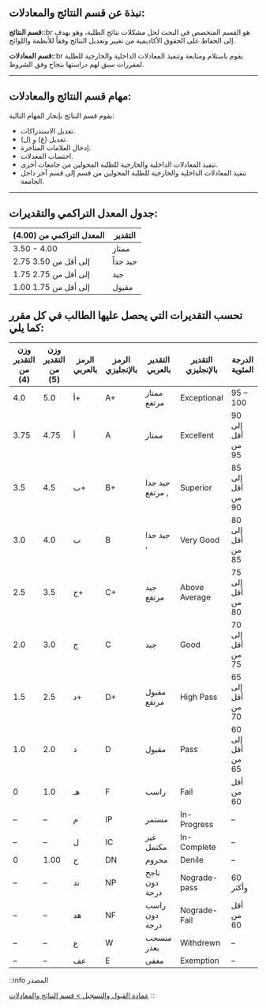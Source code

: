 ## نبذة عن قسم النتائج والمعادلات:

**قسم النتائج:**:br هو القسم المتخصص في البحث لحل مشكلات نتائج الطلبة، وهو يهدف إلى الحفاظ على الحقوق الأكاديمية من تغيير وتعديل النتائج وفقاً للأنظمة واللوائح.

**قسم المعادلات:**:br يقوم باستلام ومتابعة وتنفيذ المعادلات الداخلية والخارجية للطلبة لمقررات سبق لهم دراستها بنجاح وفق الشروط.

---

## مهام قسم النتائج والمعادلات:

يقوم قسم النتائج بإنجاز المهام التالية:

- تعديل الاستدراكات.
- تعديل (غ) و (ل).
- إدخال العلامات المتأخرة.
- احتساب المعدلات.
- تنفيذ المعادلات الداخلية والخارجية للطلبة المحولين من جامعات أخرى.
- تنفيذ المعادلات الداخلية والخارجية للطلبة المحولين من قسم إلى قسم آخر داخل الجامعة.

---

## جدول المعدل التراكمي والتقديرات:

| المعدل التراكمي من (4.00) | التقدير  |
| ------------------------- | -------- |
| 3.50 - 4.00               | ممتاز    |
| 2.75 إلى أقل من 3.50      | جيد جداً |
| 1.75 إلى أقل من 2.75      | جيد      |
| 1.00 إلى أقل من 1.75      | مقبول    |

## تحسب التقديرات التي يحصل عليها الطالب في كل مقرر كما يلي:

| وزن التقدير من (4) | وزن التقدير من (5) | الرمز بالعربي | الرمز بالإنجليزي | التقدير بالعربي | التقدير بالإنجليزي | الدرجة المئوية   |
| ------------------ | ------------------ | ------------- | ---------------- | --------------- | ------------------ | ---------------- |
| 4.0                | 5.0                | أ+            | A+               | ممتاز مرتفع     | Exceptional        | 95 – 100         |
| 3.75               | 4.75               | أ             | A                | ممتاز           | Excellent          | 90 إلى أقل من 95 |
| 3.5                | 4.5                | ب+            | B+               | جيد جدا , مرتفع | Superior           | 85 إلى أقل من 90 |
| 3.0                | 4.0                | ب             | B                | جيد جدا ,       | Very Good          | 80 إلى أقل من 85 |
| 2.5                | 3.5                | ج+            | C+               | جيد مرتفع       | Above Average      | 75 إلى أقل من 80 |
| 2.0                | 3.0                | ج             | C                | جيد             | Good               | 70 إلى أقل من 75 |
| 1.5                | 2.5                | د+            | D+               | مقبول مرتفع     | High Pass          | 65 إلى أقل من 70 |
| 1.0                | 2.0                | د             | D                | مقبول           | Pass               | 60 إلى أقل من 65 |
| 0                  | 1.0                | هـ            | F                | راسب            | Fail               | أقل من 60        |
| –                  | –                  | م             | IP               | مستمر           | In-Progress        | –                |
| –                  | –                  | ل             | IC               | غير مكتمل       | In-Complete        | –                |
| 0                  | 1.00               | ح             | DN               | محروم           | Denile             | –                |
| –                  | –                  | ند            | NP               | ناجح دون درجة   | Nograde-pass       | 60 وأكثر         |
| –                  | –                  | هد            | NF               | راسب دون درجة   | Nograde-Fail       | أقل من 60        |
| –                  | –                  | ع             | W                | منسحب بعذر      | Withdrewn          | –                |
| –                  | –                  | عف            | E                | معفى            | Exemption          | –                |

::info
المصدر

[عمادة القبول والتسجيل > قسم النتائج والمعادلات](https://uqu.edu.sa/dadregis/176)
::
